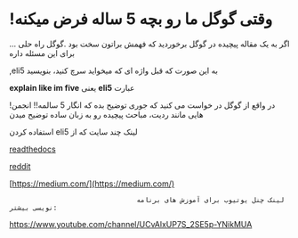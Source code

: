   # !وقتی گوگل ما رو بچه 5 ساله فرض میکنه 

... اگر به یک مقاله پیچیده در گوگل برخوردید که فهمش براتون سخت بود .گوگل راه حلی برای این مسئله داره

 ,eli5 به این صورت که قبل واژه ای که میخواید سرچ کنید، بنویسید

**explain like im five** یعنی **eli5** عبارت

!در واقع از گوگل در خواست می کنید که جوری توضیح بده که انگار 5 سالمه!! انجمن هایی مانند ردیت، مباحث پیچیده رو به زبان ساده توضیح میدن

استفاده کردن eli5 لینک چند سایت که از

[readthedocs](https://eli5.readthedocs.io/)

[reddit](https://www.reddit.com/r/explainlikeimfive)
                                                                                                    
[https://medium.com/](https://medium.com/)                                    
                                     
                                    لینک چنل یوتیوب برای آموزش های برنامه نویسی بیشتر:
https://www.youtube.com/channel/UCvAlxUP7S_2SE5p-YNikMUA
